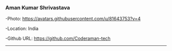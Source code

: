 ### Aman Kumar Shrivastava

-Photo: https://avatars.githubusercontent.com/u/81643753?v=4

-Location: India

-Github URL: https://github.com/Coderaman-tech
***
